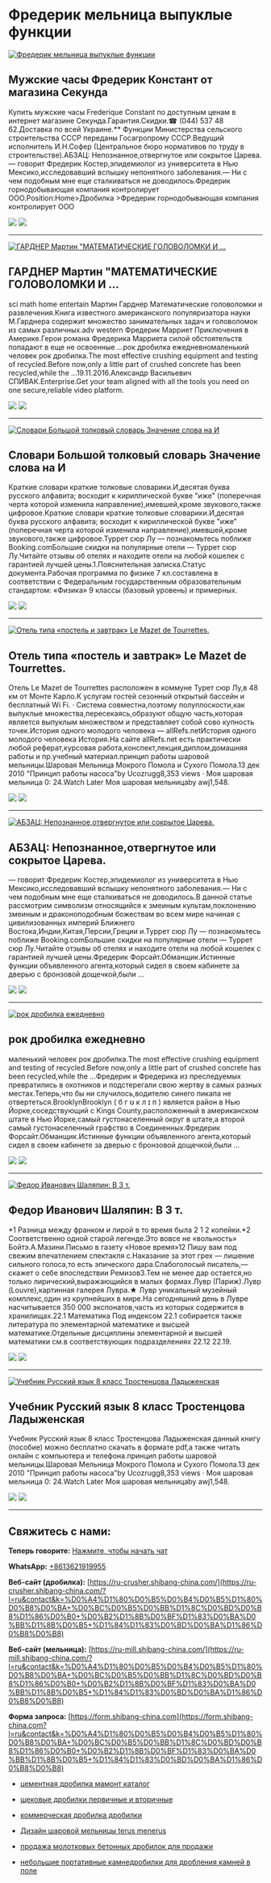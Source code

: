 # Фредерик мельница выпуклые функции

<a href="https://swt.shibang-china.com/?l=ru&img&k=%D0%A4%D1%80%D0%B5%D0%B4%D0%B5%D1%80%D0%B8%D0%BA+%D0%BC%D0%B5%D0%BB%D1%8C%D0%BD%D0%B8%D1%86%D0%B0+%D0%B2%D1%8B%D0%BF%D1%83%D0%BA%D0%BB%D1%8B%D0%B5+%D1%84%D1%83%D0%BD%D0%BA%D1%86%D0%B8%D0%B8" target="_blank">![Фредерик мельница выпуклые функции](http://static.shibang-china.com/all-800x300/1386.jpg)</a>

## Мужские часы Фредерик Констант от магазина Секунда
Купить мужские часы Frederique Constant по доступным ценам в интернет магазине Секунда.Гарантия.Скидки.☎ (044) 537 48 62.Доставка по всей Украине.** Функции Министерства сельского строительства СССР переданы Госагропрому СССР.Ведущий исполнитель И.Н.Софер (Центральное бюро нормативов по труду в строительстве).АБЗАЦ: Непознанное,отвергнутое или сокрытое Царева.— говорит Фредерик Костер,эпидемиолог из университета в Нью Мексико,исследовавший вспышку непонятного заболевания.— Ни с чем подобным мне еще сталкиваться не доводилось.Фредерик горнодобывающая компания контролирует ООО.Position:Home&gt;Дробилка &gt;Фредерик горнодобывающая компания контролирует ООО


<a href="https://whatsapp.shibangsoft.com/WhatsApp.php" target="_blank" title="WhatsApp">![](http://static.shibang-china.com/icon/whatsapp.png)</a> <a href="https://swt.shibang-china.com/?l=ru&icon&k=%D0%A4%D1%80%D0%B5%D0%B4%D0%B5%D1%80%D0%B8%D0%BA+%D0%BC%D0%B5%D0%BB%D1%8C%D0%BD%D0%B8%D1%86%D0%B0+%D0%B2%D1%8B%D0%BF%D1%83%D0%BA%D0%BB%D1%8B%D0%B5+%D1%84%D1%83%D0%BD%D0%BA%D1%86%D0%B8%D0%B8" target="_blank">![](http://static.shibang-china.com/icon/chat-ru.png)</a>

---

<a href="https://swt.shibang-china.com/?l=ru&img&k=%D0%A4%D1%80%D0%B5%D0%B4%D0%B5%D1%80%D0%B8%D0%BA+%D0%BC%D0%B5%D0%BB%D1%8C%D0%BD%D0%B8%D1%86%D0%B0+%D0%B2%D1%8B%D0%BF%D1%83%D0%BA%D0%BB%D1%8B%D0%B5+%D1%84%D1%83%D0%BD%D0%BA%D1%86%D0%B8%D0%B8" target="_blank">![ГАРДНЕР Мартин &quot;МАТЕМАТИЧЕСКИЕ ГОЛОВОЛОМКИ И …](http://static.shibang-china.com/all-800x300/358.jpg)</a>

## ГАРДНЕР Мартин &quot;МАТЕМАТИЧЕСКИЕ ГОЛОВОЛОМКИ И …
sci math home entertain Мартин Гарднер Математические головоломки и развлечения.Книга известного американского популяризатора науки М.Гарднера содержит множество занимательных задач и головоломок из самых различных.adv western Фредерик Марриет Приключения в Америке.Герои романа Фредерика Марриета силой обстоятельств попадают в еще не освоенные …рок дробилка ежедневномаленький человек рок дробилка.The most effective crushing equipment and testing of recycled.Before now,only a little part of crushed concrete has been recycled,while the …19.11.2016.Александр Васильевич СПИВАК.Enterprise.Get your team aligned with all the tools you need on one secure,reliable video platform.


<a href="https://whatsapp.shibangsoft.com/WhatsApp.php" target="_blank" title="WhatsApp">![](http://static.shibang-china.com/icon/whatsapp.png)</a> <a href="https://swt.shibang-china.com/?l=ru&icon&k=%D0%A4%D1%80%D0%B5%D0%B4%D0%B5%D1%80%D0%B8%D0%BA+%D0%BC%D0%B5%D0%BB%D1%8C%D0%BD%D0%B8%D1%86%D0%B0+%D0%B2%D1%8B%D0%BF%D1%83%D0%BA%D0%BB%D1%8B%D0%B5+%D1%84%D1%83%D0%BD%D0%BA%D1%86%D0%B8%D0%B8" target="_blank">![](http://static.shibang-china.com/icon/chat-ru.png)</a>

---

<a href="https://swt.shibang-china.com/?l=ru&img&k=%D0%A4%D1%80%D0%B5%D0%B4%D0%B5%D1%80%D0%B8%D0%BA+%D0%BC%D0%B5%D0%BB%D1%8C%D0%BD%D0%B8%D1%86%D0%B0+%D0%B2%D1%8B%D0%BF%D1%83%D0%BA%D0%BB%D1%8B%D0%B5+%D1%84%D1%83%D0%BD%D0%BA%D1%86%D0%B8%D0%B8" target="_blank">![Словари Большой толковый словарь Значение слова на И](http://static.shibang-china.com/all-800x300/123.jpg)</a>

## Словари Большой толковый словарь Значение слова на И
Краткие словари краткие толковые словарики.И,десятая буква русcкого алфавита; восходит к кириллической букве &quot;иже&quot; (поперечная черта которой изменила направление),имевшей,кроме звукового,также цифровое.Краткие словари краткие толковые словарики.И,десятая буква русcкого алфавита; восходит к кириллической букве &quot;иже&quot; (поперечная черта которой изменила направление),имевшей,кроме звукового,также цифровое.Туррет сюр Лу — познакомьтесь поближе Booking.comБольшие скидки на популярные отели — Туррет сюр Лу.Читайте отзывы об отелях и находите отели на любой кошелек с гарантией лучшей цены.1.Пояснительная записка.Статус документа.Рабочая программа по физике 7 кл.составлена в соответствии с Федеральным государственным образовательным стандартом: &#171;Физика&#187; 9 классы (базовый уровень) и примерных.


<a href="https://whatsapp.shibangsoft.com/WhatsApp.php" target="_blank" title="WhatsApp">![](http://static.shibang-china.com/icon/whatsapp.png)</a> <a href="https://swt.shibang-china.com/?l=ru&icon&k=%D0%A4%D1%80%D0%B5%D0%B4%D0%B5%D1%80%D0%B8%D0%BA+%D0%BC%D0%B5%D0%BB%D1%8C%D0%BD%D0%B8%D1%86%D0%B0+%D0%B2%D1%8B%D0%BF%D1%83%D0%BA%D0%BB%D1%8B%D0%B5+%D1%84%D1%83%D0%BD%D0%BA%D1%86%D0%B8%D0%B8" target="_blank">![](http://static.shibang-china.com/icon/chat-ru.png)</a>

---

<a href="https://swt.shibang-china.com/?l=ru&img&k=%D0%A4%D1%80%D0%B5%D0%B4%D0%B5%D1%80%D0%B8%D0%BA+%D0%BC%D0%B5%D0%BB%D1%8C%D0%BD%D0%B8%D1%86%D0%B0+%D0%B2%D1%8B%D0%BF%D1%83%D0%BA%D0%BB%D1%8B%D0%B5+%D1%84%D1%83%D0%BD%D0%BA%D1%86%D0%B8%D0%B8" target="_blank">![Отель типа &#171;постель и завтрак&#187; Le Mazet de Tourrettes.](http://static.shibang-china.com/all-800x300/426.jpg)</a>

## Отель типа &#171;постель и завтрак&#187; Le Mazet de Tourrettes.
Отель Le Mazet de Tourrettes расположен в коммуне Турет сюр Лу,в 48 км от Монте Карло.К услугам гостей сезонный открытый бассейн и бесплатный Wi Fi.&nbsp;&#0183;&#32;Система совместна,поэтому полуплоскости,как выпуклые множества,пересекаясь,образуют общую часть,которая является выпуклым множеством и представляет собой сово купность точек.История одного молодого человека — allRefs.netИстория одного молодого человека История.На сайте allRefs.net есть практически любой реферат,курсовая работа,конспект,лекция,диплом,домашняя работы и пр.учебный материал.принцип работы шаровой мельницы.Шаровая Мельница Мокрого Помола и Сухого Помола.13 дек 2010 &quot;Принцип работы насоса&quot;by Ucozrugg8,353 views &#183; Моя шаровая мельница 0: 24.Watch Later Моя шаровая мельницаby awj1,548.


<a href="https://whatsapp.shibangsoft.com/WhatsApp.php" target="_blank" title="WhatsApp">![](http://static.shibang-china.com/icon/whatsapp.png)</a> <a href="https://swt.shibang-china.com/?l=ru&icon&k=%D0%A4%D1%80%D0%B5%D0%B4%D0%B5%D1%80%D0%B8%D0%BA+%D0%BC%D0%B5%D0%BB%D1%8C%D0%BD%D0%B8%D1%86%D0%B0+%D0%B2%D1%8B%D0%BF%D1%83%D0%BA%D0%BB%D1%8B%D0%B5+%D1%84%D1%83%D0%BD%D0%BA%D1%86%D0%B8%D0%B8" target="_blank">![](http://static.shibang-china.com/icon/chat-ru.png)</a>

---

<a href="https://swt.shibang-china.com/?l=ru&img&k=%D0%A4%D1%80%D0%B5%D0%B4%D0%B5%D1%80%D0%B8%D0%BA+%D0%BC%D0%B5%D0%BB%D1%8C%D0%BD%D0%B8%D1%86%D0%B0+%D0%B2%D1%8B%D0%BF%D1%83%D0%BA%D0%BB%D1%8B%D0%B5+%D1%84%D1%83%D0%BD%D0%BA%D1%86%D0%B8%D0%B8" target="_blank">![АБЗАЦ: Непознанное,отвергнутое или сокрытое Царева.](http://static.shibang-china.com/all-800x300/335.jpg)</a>

## АБЗАЦ: Непознанное,отвергнутое или сокрытое Царева.
— говорит Фредерик Костер,эпидемиолог из университета в Нью Мексико,исследовавший вспышку непонятного заболевания.— Ни с чем подобным мне еще сталкиваться не доводилось.В данной статье рассмотрим символизм относящийся к змеиным культам,поклонению змеиным и драконоподобным божествам во всем мире начиная с цивилизованных империй Ближнего Востока,Индии,Китая,Персии,Греции и.Туррет сюр Лу — познакомьтесь поближе Booking.comБольшие скидки на популярные отели — Туррет сюр Лу.Читайте отзывы об отелях и находите отели на любой кошелек с гарантией лучшей цены.Фредерик Форсайт.Обманщик.Истинные функции объявленного агента,который сидел в своем кабинете за дверью с бронзовой дощечкой,были …


<a href="https://whatsapp.shibangsoft.com/WhatsApp.php" target="_blank" title="WhatsApp">![](http://static.shibang-china.com/icon/whatsapp.png)</a> <a href="https://swt.shibang-china.com/?l=ru&icon&k=%D0%A4%D1%80%D0%B5%D0%B4%D0%B5%D1%80%D0%B8%D0%BA+%D0%BC%D0%B5%D0%BB%D1%8C%D0%BD%D0%B8%D1%86%D0%B0+%D0%B2%D1%8B%D0%BF%D1%83%D0%BA%D0%BB%D1%8B%D0%B5+%D1%84%D1%83%D0%BD%D0%BA%D1%86%D0%B8%D0%B8" target="_blank">![](http://static.shibang-china.com/icon/chat-ru.png)</a>

---

<a href="https://swt.shibang-china.com/?l=ru&img&k=%D0%A4%D1%80%D0%B5%D0%B4%D0%B5%D1%80%D0%B8%D0%BA+%D0%BC%D0%B5%D0%BB%D1%8C%D0%BD%D0%B8%D1%86%D0%B0+%D0%B2%D1%8B%D0%BF%D1%83%D0%BA%D0%BB%D1%8B%D0%B5+%D1%84%D1%83%D0%BD%D0%BA%D1%86%D0%B8%D0%B8" target="_blank">![рок дробилка ежедневно](http://static.shibang-china.com/all-800x300/831.jpg)</a>

## рок дробилка ежедневно
маленький человек рок дробилка.The most effective crushing equipment and testing of recycled.Before now,only a little part of crushed concrete has been recycled,while the …Фредерик и Фредерика из преследуемых превратились в охотников и подстерегали свою жертву в самых разных местах.Теперь,что бы ни случилось,водителю синего пикапа не отвертеться.BrooklynBrooklyn ( б г ʊ к л ɪ п ) является район в Нью Йорке,соседствующий с Kings County,расположенный в американском штате в Нью Йорке,самый густонаселенный округ в штате,а второй самый густонаселенный графство в Соединенных.Фредерик Форсайт.Обманщик.Истинные функции объявленного агента,который сидел в своем кабинете за дверью с бронзовой дощечкой,были …


<a href="https://whatsapp.shibangsoft.com/WhatsApp.php" target="_blank" title="WhatsApp">![](http://static.shibang-china.com/icon/whatsapp.png)</a> <a href="https://swt.shibang-china.com/?l=ru&icon&k=%D0%A4%D1%80%D0%B5%D0%B4%D0%B5%D1%80%D0%B8%D0%BA+%D0%BC%D0%B5%D0%BB%D1%8C%D0%BD%D0%B8%D1%86%D0%B0+%D0%B2%D1%8B%D0%BF%D1%83%D0%BA%D0%BB%D1%8B%D0%B5+%D1%84%D1%83%D0%BD%D0%BA%D1%86%D0%B8%D0%B8" target="_blank">![](http://static.shibang-china.com/icon/chat-ru.png)</a>

---

<a href="https://swt.shibang-china.com/?l=ru&img&k=%D0%A4%D1%80%D0%B5%D0%B4%D0%B5%D1%80%D0%B8%D0%BA+%D0%BC%D0%B5%D0%BB%D1%8C%D0%BD%D0%B8%D1%86%D0%B0+%D0%B2%D1%8B%D0%BF%D1%83%D0%BA%D0%BB%D1%8B%D0%B5+%D1%84%D1%83%D0%BD%D0%BA%D1%86%D0%B8%D0%B8" target="_blank">![Федор Иванович Шаляпин: В 3 т.](http://static.shibang-china.com/all-800x300/658.jpg)</a>

## Федор Иванович Шаляпин: В 3 т.
*1 Разница между франком и лирой в то время была 2 1 2 копейки.*2 Соответственно одной старой легенде.Это вовсе не &#171;вольность&#187; Бойтэ.А.Мазини.Письмо в газету &#171;Новое время&#187;12 Пишу вам под свежим впечатлением спектакля с.Наказание за этот грех — лишение сильного голоса,то есть эпического дара.Слабоголосый писатель,— скажет о себе впоследствии Ремизов3.Тем не менее дар остается,но только лирический,выражающийся в малых формах.Лувр (Париж).Лувр (Louvre),картинная галерея Лувра.★ Лувр уникальный музейный комплекс,один из крупнейших в мире.На сегодняшний день в Лувре насчитывается 350 000 экспонатов,часть из которых содержится в хранилищах.22.1 Математика Под индексом 22.1 собирается также литература по элементарной математике и высшей математике.Отдельные дисциплины элементарной и высшей математики см.в соответствующих подразделениях 22.12 22.19.


<a href="https://whatsapp.shibangsoft.com/WhatsApp.php" target="_blank" title="WhatsApp">![](http://static.shibang-china.com/icon/whatsapp.png)</a> <a href="https://swt.shibang-china.com/?l=ru&icon&k=%D0%A4%D1%80%D0%B5%D0%B4%D0%B5%D1%80%D0%B8%D0%BA+%D0%BC%D0%B5%D0%BB%D1%8C%D0%BD%D0%B8%D1%86%D0%B0+%D0%B2%D1%8B%D0%BF%D1%83%D0%BA%D0%BB%D1%8B%D0%B5+%D1%84%D1%83%D0%BD%D0%BA%D1%86%D0%B8%D0%B8" target="_blank">![](http://static.shibang-china.com/icon/chat-ru.png)</a>

---

<a href="https://swt.shibang-china.com/?l=ru&img&k=%D0%A4%D1%80%D0%B5%D0%B4%D0%B5%D1%80%D0%B8%D0%BA+%D0%BC%D0%B5%D0%BB%D1%8C%D0%BD%D0%B8%D1%86%D0%B0+%D0%B2%D1%8B%D0%BF%D1%83%D0%BA%D0%BB%D1%8B%D0%B5+%D1%84%D1%83%D0%BD%D0%BA%D1%86%D0%B8%D0%B8" target="_blank">![Учебник Русский язык 8 класс Тростенцова Ладыженская](http://static.shibang-china.com/all-800x300/869.jpg)</a>

## Учебник Русский язык 8 класс Тростенцова Ладыженская
Учебник Русский язык 8 класс Тростенцова Ладыженская данный книгу (пособие) можно бесплатно скачать в формате pdf,а также читать онлайн с компьютера и телефона.принцип работы шаровой мельницы.Шаровая Мельница Мокрого Помола и Сухого Помола.13 дек 2010 &quot;Принцип работы насоса&quot;by Ucozrugg8,353 views &#183; Моя шаровая мельница 0: 24.Watch Later Моя шаровая мельницаby awj1,548.

<a href="https://whatsapp.shibangsoft.com/WhatsApp.php" target="_blank" title="WhatsApp">![](http://static.shibang-china.com/icon/whatsapp.png)</a> <a href="https://swt.shibang-china.com/?l=ru&icon&k=%D0%A4%D1%80%D0%B5%D0%B4%D0%B5%D1%80%D0%B8%D0%BA+%D0%BC%D0%B5%D0%BB%D1%8C%D0%BD%D0%B8%D1%86%D0%B0+%D0%B2%D1%8B%D0%BF%D1%83%D0%BA%D0%BB%D1%8B%D0%B5+%D1%84%D1%83%D0%BD%D0%BA%D1%86%D0%B8%D0%B8" target="_blank">![](http://static.shibang-china.com/icon/chat-ru.png)</a>

---
## Свяжитесь с нами:

**Теперь говорите:** [Нажмите, чтобы начать чат](https://swt.shibang-china.com?l=ru&contact&k=%D0%A4%D1%80%D0%B5%D0%B4%D0%B5%D1%80%D0%B8%D0%BA+%D0%BC%D0%B5%D0%BB%D1%8C%D0%BD%D0%B8%D1%86%D0%B0+%D0%B2%D1%8B%D0%BF%D1%83%D0%BA%D0%BB%D1%8B%D0%B5+%D1%84%D1%83%D0%BD%D0%BA%D1%86%D0%B8%D0%B8)

**WhatsApp:**  [+8613621919955](https://whatsapp.shibangsoft.com/WhatsApp.php)

**Веб-сайт (дробилка):** [https://ru-crusher.shibang-china.com/](https://ru-crusher.shibang-china.com/?l=ru&contact&k=%D0%A4%D1%80%D0%B5%D0%B4%D0%B5%D1%80%D0%B8%D0%BA+%D0%BC%D0%B5%D0%BB%D1%8C%D0%BD%D0%B8%D1%86%D0%B0+%D0%B2%D1%8B%D0%BF%D1%83%D0%BA%D0%BB%D1%8B%D0%B5+%D1%84%D1%83%D0%BD%D0%BA%D1%86%D0%B8%D0%B8)

**Веб-сайт (мельница):** [https://ru-mill.shibang-china.com/](https://ru-mill.shibang-china.com/?l=ru&contact&k=%D0%A4%D1%80%D0%B5%D0%B4%D0%B5%D1%80%D0%B8%D0%BA+%D0%BC%D0%B5%D0%BB%D1%8C%D0%BD%D0%B8%D1%86%D0%B0+%D0%B2%D1%8B%D0%BF%D1%83%D0%BA%D0%BB%D1%8B%D0%B5+%D1%84%D1%83%D0%BD%D0%BA%D1%86%D0%B8%D0%B8)

**Форма запроса:** [https://form.shibang-china.com](https://form.shibang-china.com?l=ru&contact&k=%D0%A4%D1%80%D0%B5%D0%B4%D0%B5%D1%80%D0%B8%D0%BA+%D0%BC%D0%B5%D0%BB%D1%8C%D0%BD%D0%B8%D1%86%D0%B0+%D0%B2%D1%8B%D0%BF%D1%83%D0%BA%D0%BB%D1%8B%D0%B5+%D1%84%D1%83%D0%BD%D0%BA%D1%86%D0%B8%D0%B8)

* [цементная дробилка мамонт каталог](../132/%D1%86%D0%B5%D0%BC%D0%B5%D0%BD%D1%82%D0%BD%D0%B0%D1%8F%20%D0%B4%D1%80%D0%BE%D0%B1%D0%B8%D0%BB%D0%BA%D0%B0%20%D0%BC%D0%B0%D0%BC%D0%BE%D0%BD%D1%82%20%D0%BA%D0%B0%D1%82%D0%B0%D0%BB%D0%BE%D0%B3.md)

* [щековые дробилки первичные и вторичные](../132/%D1%89%D0%B5%D0%BA%D0%BE%D0%B2%D1%8B%D0%B5%20%D0%B4%D1%80%D0%BE%D0%B1%D0%B8%D0%BB%D0%BA%D0%B8%20%D0%BF%D0%B5%D1%80%D0%B2%D0%B8%D1%87%D0%BD%D1%8B%D0%B5%20%D0%B8%20%D0%B2%D1%82%D0%BE%D1%80%D0%B8%D1%87%D0%BD%D1%8B%D0%B5.md)

* [коммерческая дробилка дробилки](../131/%D0%BA%D0%BE%D0%BC%D0%BC%D0%B5%D1%80%D1%87%D0%B5%D1%81%D0%BA%D0%B0%D1%8F%20%D0%B4%D1%80%D0%BE%D0%B1%D0%B8%D0%BB%D0%BA%D0%B0%20%D0%B4%D1%80%D0%BE%D0%B1%D0%B8%D0%BB%D0%BA%D0%B8.md)

* [Дизайн шаровой мельницы terus menerus](../134/%D0%94%D0%B8%D0%B7%D0%B0%D0%B9%D0%BD%20%D1%88%D0%B0%D1%80%D0%BE%D0%B2%D0%BE%D0%B9%20%D0%BC%D0%B5%D0%BB%D1%8C%D0%BD%D0%B8%D1%86%D1%8B%20terus%20menerus.md)

* [продажа молотковых бетонных дробилок для продажи](../133/%D0%BF%D1%80%D0%BE%D0%B4%D0%B0%D0%B6%D0%B0%20%D0%BC%D0%BE%D0%BB%D0%BE%D1%82%D0%BA%D0%BE%D0%B2%D1%8B%D1%85%20%D0%B1%D0%B5%D1%82%D0%BE%D0%BD%D0%BD%D1%8B%D1%85%20%D0%B4%D1%80%D0%BE%D0%B1%D0%B8%D0%BB%D0%BE%D0%BA%20%D0%B4%D0%BB%D1%8F%20%D0%BF%D1%80%D0%BE%D0%B4%D0%B0%D0%B6%D0%B8.md)

* [небольшие портативные камнедробилки для дробления камней в поле](../131/%D0%BD%D0%B5%D0%B1%D0%BE%D0%BB%D1%8C%D1%88%D0%B8%D0%B5%20%D0%BF%D0%BE%D1%80%D1%82%D0%B0%D1%82%D0%B8%D0%B2%D0%BD%D1%8B%D0%B5%20%D0%BA%D0%B0%D0%BC%D0%BD%D0%B5%D0%B4%D1%80%D0%BE%D0%B1%D0%B8%D0%BB%D0%BA%D0%B8%20%D0%B4%D0%BB%D1%8F%20%D0%B4%D1%80%D0%BE%D0%B1%D0%BB%D0%B5%D0%BD%D0%B8%D1%8F%20%D0%BA%D0%B0%D0%BC%D0%BD%D0%B5%D0%B9%20%D0%B2%20%D0%BF%D0%BE%D0%BB%D0%B5.md)